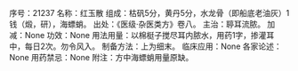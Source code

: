 序号：21237
名称：红玉散
组成：枯矾5分，黄丹5分，水龙骨（即船底老油灰）1钱（煅，研），海螵蛸。
出处：《医级·杂医类方》卷八。
主治：聤耳流脓。
加减：None
功效：None
用法用量：以棉梃子搅尽耳内脓水，用药1字，掺灌耳中，每日2次。勿令风入。
制备方法：上为细末。
临床应用：None
各家论述：None
用药禁忌：None
附注：方中海螵蛸用量原缺。
